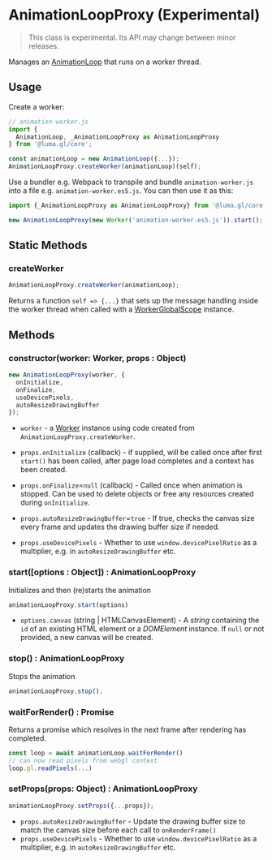 # AnimationLoopProxy (Experimental)

> This class is experimental. Its API may change between minor releases.

Manages an [AnimationLoop](/docs/api-reference/core/animation-loop.md) that runs on a worker thread.

## Usage

Create a worker:
```js
// animation-worker.js
import {
  AnimationLoop, _AnimationLoopProxy as AnimationLoopProxy
} from '@luma.gl/core';

const animationLoop = new AnimationLoop({...});
AnimationLoopProxy.createWorker(animationLoop)(self);
```

Use a bundler e.g. Webpack to transpile and bundle `animation-worker.js` into a file e.g. `animation-worker.es5.js`. You can then use it as this:

```js
import {_AnimationLoopProxy as AnimationLoopProxy} from '@luma.gl/core';

new AnimationLoopProxy(new Worker('animation-worker.es5.js')).start();
```

## Static Methods

### createWorker

```js
AnimationLoopProxy.createWorker(animationLoop);
```

Returns a function `self => {...}` that sets up the message handling inside the worker thread when called with a [WorkerGlobalScope](https://developer.mozilla.org/en-US/docs/Web/API/WorkerGlobalScope) instance.

## Methods

### constructor(worker: Worker, props : Object)

```js
new AnimationLoopProxy(worker, {
  onInitialize,
  onFinalize,
  useDevicePixels,
  autoResizeDrawingBuffer
});
```

* `worker` - a [Worker](https://developer.mozilla.org/en-US/docs/Web/API/Worker) instance using code created from `AnimationLoopProxy.createWorker`.

* `props.onInitialize` (callback) - if supplied, will be called once after first `start()` has been called, after page load completes and a context has been created.
* `props.onFinalize`=`null` (callback) - Called once when animation is stopped. Can be used to delete objects or free any resources created during `onInitialize`.
* `props.autoResizeDrawingBuffer`=`true` - If true, checks the canvas size every frame and updates the drawing buffer size if needed.
* `props.useDevicePixels` - Whether to use `window.devicePixelRatio` as a multiplier, e.g. in `autoResizeDrawingBuffer` etc.

### start([options : Object]) : AnimationLoopProxy

Initializes and then (re)starts the animation

```js
animationLoopProxy.start(options)
```

* `options.canvas` (string | HTMLCanvasElement) - A *string* containing the `id` of an existing HTML element or a *DOMElement* instance. If `null` or not provided, a new canvas will be created.

### stop() : AnimationLoopProxy

Stops the animation

```js
animationLoopProxy.stop();
```

### waitForRender() : Promise

Returns a promise which resolves in the next frame after rendering has completed.

```js
const loop = await animationLoop.waitForRender()
// can now read pixels from webgl context
loop.gl.readPixels(...)
```

### setProps(props: Object) : AnimationLoopProxy

```js
animationLoopProxy.setProps({...props});
```

* `props.autoResizeDrawingBuffer` - Update the drawing buffer size to match the canvas size before each call to `onRenderFrame()`
* `props.useDevicePixels` - Whether to use `window.devicePixelRatio` as a multiplier, e.g. in `autoResizeDrawingBuffer` etc.
